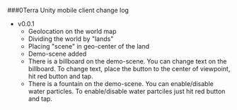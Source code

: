 ###0Terra Unity mobile client change log

- v0.0.1
  * Geolocation on the world map
  * Dividing the world by "lands"
  * Placing "scene" in geo-center of the land
  * Demo-scene added
  * There is a billboard on the demo-scene. You can change text on the billboard. To change text, place the button to the center of viewpoint, hit red button and tap. 
  * There is a fountain on the demo-scene. You can enable/disable water particles. To enable/disable water partciles just hit red button and tap.

  